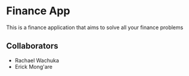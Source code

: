 # Finance App

This is a finance application that aims to solve all your finance problems

## Collaborators

- Rachael Wachuka
- Erick Mong'are
